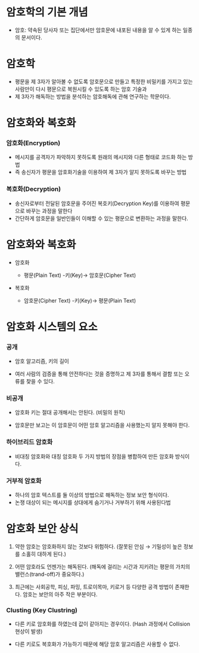 # 암호학의 기본 개념
   
* 암호: 약속된 당사자 또는 집단에서만 암호문에 내포된 내용을 알 수 있게 하는 일종의 문서이다.

# 암호학
    
* 평문을 제 3자가 알아볼 수 없도록 암호문으로 만들고 특정한 비밀키를 가지고 있는 사람만이 다시 평문으로 복원시킬 수 있도록 하는 암호 기술과 
* 제 3자가 해독하는 방법을 분석하는 암호해독에 관해 연구하는 학문이다.

# 암호화와 복호화 

### 암호화(Encryption)

* 메시지를 공격자가 파악하지 못하도록 원래의 메시지와 다른 형태로 코드화 하는 방법
* 즉 송신자가 평문을 암호화기술을 이용하여 제 3자가 알지 못하도록 바꾸는 방법

### 복호화(Decryption)

* 송신자로부터 전달된 암호문을 주어진 복호키(Decryption Key)를 이용하여 평문으로 바꾸는 과정을 말한다
* 간단하게 암호문을 일반인들이 이해할 수 있는 평문으로 변환하는 과정을 말한다. 

# 암호화와 복호화
    
* 암호화
	* 평문(Plain Text) -키(Key)→ 암호문(Cipher Text)

* 복호화
	* 암호문(Cipher Text) -키(Key)→ 평문(Plain Text)



# 암호화 시스템의 요소

### 공개
     
* 암호 알고리즘, 키의 길이

* 여러 사람의 검증을 통해 안전하다는 것을 증명하고 제 3자를 통해서 결함 또는 오류를 찾을 수 있다.

### 비공개
    
* 암호화 키는 절대 공개해서는 안된다. (비밀의 원칙)

* 암호문만 보고는 이 암호문이 어떤 암호 알고리즘을 사용했는지 알지 못해야 한다.

### 하이브리드 암호화
    
* 비대칭 암호화와 대칭 암호화 두 가지 방법의 장점을 병합하여 만든 암호화 방식이다.

### 거부적 암호화
    
* 하나의 암호 텍스트를 둘 이상의 방법으로 해독하는 정보 보안 형식이다.
* 논쟁 대상이 되는 메시지를 상대에게 숨기거나 거부하기 위해 사용된다법


# 암호화 보안 상식
    
1. 약한 암호는 암호화하지 않는 것보다 위험하다. (잘못된 안심 → 기밀성이 높은 정보를 소홀히 대하게 된다.)

2. 어떤 암호라도 언젠가는 해독된다. (해독에 걸리는 시간과 지키려는 평문의 가치의 밸런스(trand-off)가 중요하다.)

3. 최근에는 사회공학, 피싱, 파밍, 트로이목마, 키로거 등 다양한 공격 방법이 존재한다. 암호는 보안의 아주 작은 부분이다.

### Clusting (Key Clustring)

* 다른 키로 암호화를 하였는데 값이 같아지는 경우이다. (Hash 과정에서 Collision 현상이 발생)

* 다른 키로도 복호화가 가능하기 때문에 해당 암호 알고리즘은 사용할 수 없다.